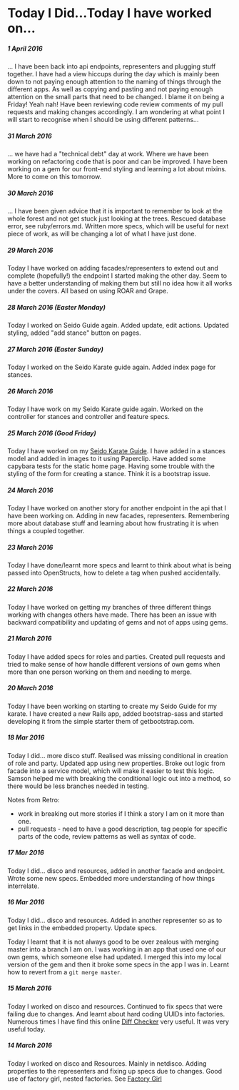 # Today I Did...Today I have worked on...

##### 1 April 2016
... I have been back into api endpoints, representers and plugging stuff together. I have had a view hiccups during the day which is mainly been down to not paying enough attention to the naming of things through the different apps. As well as copying and pasting and not paying enough attention on the small parts that need to be changed. I blame it on being a Friday! Yeah nah! Have been reviewing code review comments of my pull requests and making changes accordingly. I am wondering at what point I will start to recognise when I should be using different patterns...

##### 31 March 2016
... we have had a "technical debt" day at work. Where we have been working on refactoring code that is poor and can be improved. I have been working on a gem for our front-end styling and learning a lot about mixins. More to come on this tomorrow.

##### 30 March 2016
... I have been given advice that it is important to remember to look at the whole forest and not get stuck just looking at the trees. Rescued database error, see ruby/errors.md. Written more specs, which will be useful for next piece of work, as will be changing a lot of what I have just done.

##### 29 March 2016
Today I have worked on adding facades/representers to extend out and complete (hopefully!) the endpoint I started making the other day. Seem to have a better understanding of making them but still no idea how it all works under the covers. All based on using ROAR and Grape.

##### 28 March 2016 (Easter Monday)
Today I worked on Seido Guide again. Added update, edit actions. Updated styling, added "add stance" button on pages.

##### 27 March 2016 (Easter Sunday)
Today I worked on the Seido Karate guide again. Added index page for stances.

##### 26 March 2016
Today I have work on my Seido Karate guide again. Worked on the controller for stances and controller and feature specs.

##### 25 March 2016 (Good Friday)
Today I have worked on my [Seido Karate Guide](https://github.com/libbyschuknight/libs_seido_guide). I have added in a stances model and added in images to it using Paperclip. Have added some capybara tests for the static home page. Having some trouble with the styling of the form for creating a stance. Think it is a bootstrap issue.

##### 24 March 2016
Today I have worked on another story for another endpoint in the api that I have been working on. Adding in new facades, representers. Remembering more about database stuff and learning about how frustrating it is when things a coupled together.

##### 23 March 2016
Today I have done/learnt more specs and learnt to think about what is being passed into OpenStructs, how to delete a tag when pushed accidentally.

##### 22 March 2016
Today I have worked on getting my branches of three different things working with changes others have made. There has been an issue with backward compatibility and updating of gems and not of apps using gems.

##### 21 March 2016
Today I have added specs for roles and parties. Created pull requests and tried to make sense of how handle different versions of own gems when more than one person working on them and needing to merge.

##### 20 March 2016

Today I have been working on starting to create my Seido Guide for my karate. I have created a new Rails app, added bootstrap-sass and started developing it from the simple starter them of getbootstrap.com.

##### 18 Mar 2016
Today I did... more disco stuff. Realised was missing conditional in creation of role and party. Updated app using new properties. Broke out logic from facade into a service model, which will make it easier to test this logic. Samson helped me with breaking the conditional logic out into a method, so there would be less branches needed in testing.

Notes from Retro:
- work in breaking out more stories if I think a story I am on it more than one.
- pull requests - need to have a good description, tag people for specific parts of the code, review patterns as well as syntax of code.


##### 17 Mar 2016
Today I did... disco and resources, added in another facade and endpoint. Wrote some new specs. Embedded more understanding of how things interrelate.

##### 16 Mar 2016
Today I did... disco and resources. Added in another representer so as to get links in the embedded property. Update specs.

Today I learnt that it is not always good to be over zealous with merging master into a branch I am on. I was working in an app that used one of our own gems, which someone else had updated. I merged this into my local version of the gem and then it broke some specs in the app I was in. Learnt how to revert from a `git merge master`.

##### 15 March 2016
Today I worked on disco and resources. Continued to fix specs that were failing due to changes. And learnt about hard coding UUIDs into factories. Numerous times I have find this online [Diff Checker](https://www.diffchecker.com/) very useful. It was very useful today.

##### 14 March 2016
Today I worked on disco and Resources. Mainly in netdisco. Adding properties to the representers and fixing up specs due to changes. Good use of factory girl, nested factories. See [Factory Girl](/testing/factory_girl.md)
